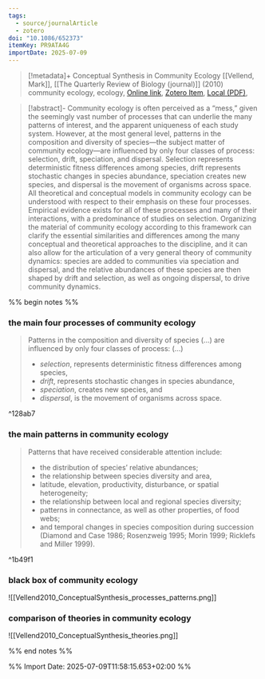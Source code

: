 ```yaml
---
tags:
  - source/journalArticle
  - zotero
doi: "10.1086/652373"
itemKey: PR9ATA4G
importDate: 2025-07-09
---
```

>[!metadata]+
> Conceptual Synthesis in Community Ecology
> [[Vellend, Mark]], 
> [[The Quarterly Review of Biology (journal)]] (2010)
> community ecology, ecology, 
> [Online link](https://www.journals.uchicago.edu/doi/10.1086/652373), [Zotero Item](zotero://select/library/items/PR9ATA4G), [Local (PDF)](file://C:/Users/aburg/Documents/references/zotero/storage/AT7T4B9L/Vellend2010_ConceptualSynthesis.pdf), 

>[!abstract]-
>Community ecology is often perceived as a “mess,” given the seemingly vast number of processes that can underlie the many patterns of interest, and the apparent uniqueness of each study system. However, at the most general level, patterns in the composition and diversity of species—the subject matter of community ecology—are influenced by only four classes of process: selection, drift, speciation, and dispersal. Selection represents deterministic fitness differences among species, drift represents stochastic changes in species abundance, speciation creates new species, and dispersal is the movement of organisms across space. All theoretical and conceptual models in community ecology can be understood with respect to their emphasis on these four processes. Empirical evidence exists for all of these processes and many of their interactions, with a predominance of studies on selection. Organizing the material of community ecology according to this framework can clarify the essential similarities and differences among the many conceptual and theoretical approaches to the discipline, and it can also allow for the articulation of a very general theory of community dynamics: species are added to communities via speciation and dispersal, and the relative abundances of these species are then shaped by drift and selection, as well as ongoing dispersal, to drive community dynamics.

%% begin notes %%
### the main four processes of community ecology
>Patterns in the composition and diversity of species (...) are influenced by only four classes of process: (...) 
> - *selection*, represents deterministic fitness differences among species, 
> - *drift*, represents stochastic changes in species abundance,
> - *speciation*, creates new species, and 
> - *dispersal*, is the movement of organisms across space.

^128ab7
### the main patterns in community ecology
>Patterns that have received considerable attention include:
> - the distribution of species’ relative abundances;
> - the relationship between species diversity and area,
> - latitude, elevation, productivity, disturbance, or spatial heterogeneity;
> - the relationship between local and regional species diversity;
> - patterns in connectance, as well as other properties, of food webs;
> - and temporal changes in species composition during succession
>(Diamond and Case 1986; Rosenzweig 1995; Morin 1999; Ricklefs and Miller 1999).

^1b49f1
### black box of community ecology
![[Vellend2010_ConceptualSynthesis_processes_patterns.png]]
### comparison of theories in community ecology
![[Vellend2010_ConceptualSynthesis_theories.png]]

%% end notes %%

%% Import Date: 2025-07-09T11:58:15.653+02:00 %%
